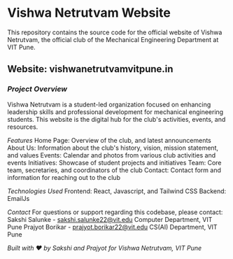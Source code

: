 ﻿# Vishwa Netrutvam Website
This repository contains the source code for the official website of Vishwa Netrutvam, the official club of the Mechanical Engineering Department at VIT Pune.
## Website: vishwanetrutvamvitpune.in

### *Project Overview*
Vishwa Netrutvam is a student-led organization focused on enhancing leadership skills and professional development for mechanical engineering students. This website is the digital hub for the club's activities, events, and resources.

*Features*
Home Page: Overview of the club, and latest announcements
About Us: Information about the club's history, vision, mission statement, and values
Events: Calendar and photos from various club activities and events
Initiatives: Showcase of student projects and initiatives
Team: Core team, secretaries, and coordinators of the club
Contact: Contact form and information for reaching out to the club

*Technologies Used*
Frontend: React, Javascript, and Tailwind CSS
Backend: EmailJs

*Contact*
For questions or support regarding this codebase, please contact:
Sakshi Salunke - sakshi.salunke22@vit.edu
Computer Department, VIT Pune
Prajyot Borikar - prajyot.borikar22@vit.edu
CS(AI) Department, VIT Pune

*Built with ❤️ by Sakshi and Prajyot for Vishwa Netrutvam, VIT Pune*
